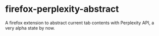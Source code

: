 # firefox-perplexity-abstract
A firefox extension to abstract current tab contents with Perplexity API, a very alpha state by now.
